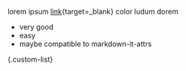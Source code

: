 lorem ipsum [link](https://ecamp3.ch){target=_blank} color ludum dorem

- very good
- easy
- maybe compatible to markdown-it-attrs

{.custom-list}
